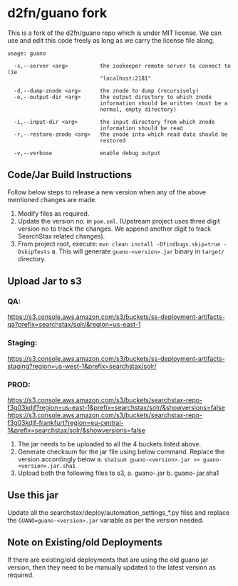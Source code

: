 # d2fn/guano fork

This is a fork of the d2fn/guano repo which is under MIT license. We can use and edit this code freely as long as we carry the license file along.

    usage: guano

      -s,--server <arg>          the zookeeper remote server to connect to (ie
                                 "localhost:2181"
                                 
      -d,--dump-znode <arg>      the znode to dump (recursively)
      -o,--output-dir <arg>      the output directory to which znode
                                 information should be written (must be a
                                 normal, empty directory)
                                 
      -i,--input-dir <arg>       the input directory from which znode
                                 information should be read
      -r,--restore-znode <arg>   the znode into which read data should be
                                 restored

      -v,--verbose               enable debug output

## Code/Jar Build Instructions
Follow below steps to release a new version when any of the above mentioned changes are made.
1. Modify files as required.
2. Update the version no. in `pom.xml`. (Upstream project uses three digit version no to track the changes. We append another digit to track SearchStax related changes).
3. From project root, execute: `mvn clean install -Dfindbugs.skip=true -DskipTests`
  a. This will generate `guano-<version>.jar` binary in `target/` directory.

## Upload Jar to s3
### QA: 
https://s3.console.aws.amazon.com/s3/buckets/ss-deployment-artifacts-qa?prefix=searchstax/solr/&region=us-east-1
### Staging: 
https://s3.console.aws.amazon.com/s3/buckets/ss-deployment-artifacts-staging?region=us-west-1&prefix=searchstax/solr/
### PROD: 
https://s3.console.aws.amazon.com/s3/buckets/searchstax-repo-f3g03kdjf?region=us-east-1&prefix=searchstax/solr/&showversions=false
https://s3.console.aws.amazon.com/s3/buckets/searchstax-repo-f3g03kdjf-frankfurt?region=eu-central-1&prefix=searchstax/solr/&showversions=false

1. The jar needs to be uploaded to all the 4 buckets listed above.
2. Generate checksum for the jar file using below command. Replace the version accordingly below
  a. `sha1sum guano-<version>.jar >> guano-<version>.jar.sha1`
3. Upload both the following files to s3,
  a. guano-<version>.jar
  b. guano-<version>.jar.sha1

## Use this jar
Update all the searchstax/deploy/automation_settings_*.py files and replace the `GUANO=guano-<version>.jar` variable as per the version needed.

## Note on Existing/old Deployments
If there are existing/old deployments that are using the old guano jar version, then they need to be manually updated to the latest version as required.
